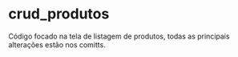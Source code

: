 # crud_produtos
 Código focado na tela de listagem de produtos, todas as principais alterações estão nos comitts.

